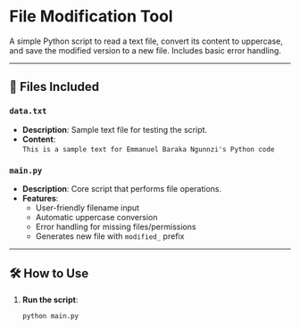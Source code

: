 # File Modification Tool

A simple Python script to read a text file, convert its content to uppercase, and save the modified version to a new file. Includes basic error handling.

---

## 📁 Files Included

### `data.txt`
- **Description**: Sample text file for testing the script.
- **Content**:  
  `This is a sample text for Emmanuel Baraka Ngunnzi's Python code`

### `main.py`
- **Description**: Core script that performs file operations.
- **Features**:
  - User-friendly filename input
  - Automatic uppercase conversion
  - Error handling for missing files/permissions
  - Generates new file with `modified_` prefix

---

## 🛠️ How to Use

1. **Run the script**:
   ```bash
   python main.py